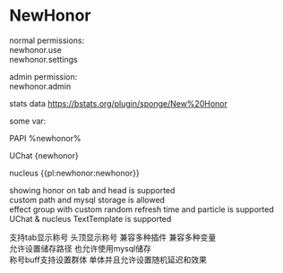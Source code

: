 # NewHonor

normal permissions:\
newhonor.use\
newhonor.settings

admin permission:\
newhonor.admin


stats data
https://bstats.org/plugin/sponge/New%20Honor

some var:

PAPI
%newhonor%

UChat
{newhonor}

nucleus
{{pl:newhonor:newhonor}}

showing honor on tab and head is supported\
custom path and mysql storage is allowed\
effect group with custom random refresh time and particle is supported\
UChat & nucleus TextTemplate is supported

支持tab显示称号 头顶显示称号 兼容多种插件 兼容多种变量\
允许设置储存路径 也允许使用mysql储存\
称号buff支持设置群体 单体并且允许设置随机延迟和效果

